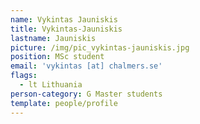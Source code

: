 ```yaml
---
name: Vykintas Jauniskis
title: Vykintas-Jauniskis
lastname: Jauniskis
picture: /img/pic_vykintas-jauniskis.jpg
position: MSc student
email: 'vykintas [at] chalmers.se'
flags:
  - lt Lithuania
person-category: G Master students
template: people/profile
---
```


